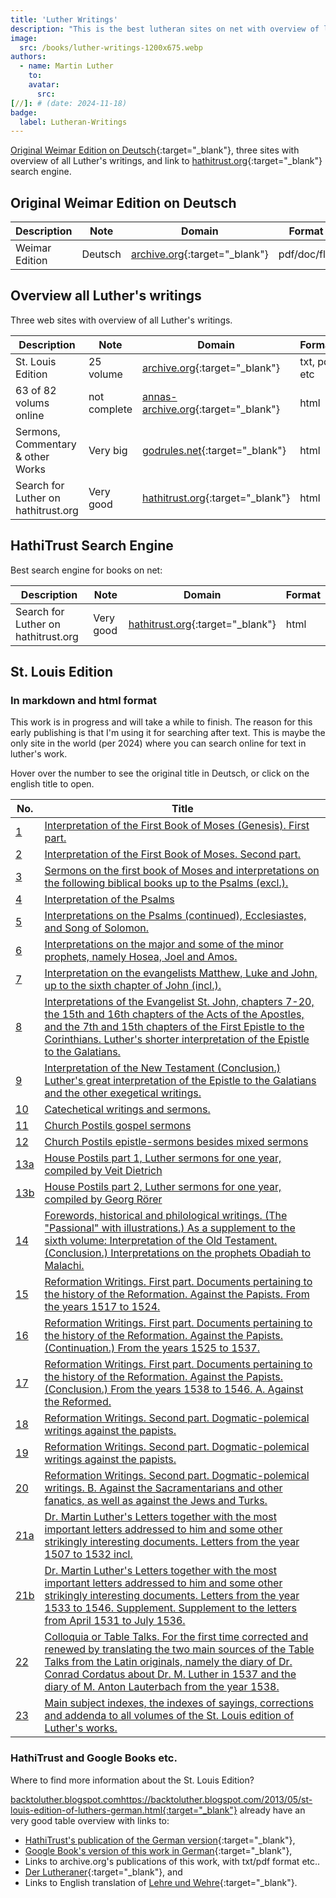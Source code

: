 ```yaml
---
title: 'Luther Writings'
description: "This is the best lutheran sites on net with overview of lutheran writings."
image:
  src: /books/luther-writings-1200x675.webp
authors: 
  - name: Martin Luther
    to: 
    avatar:
      src: 
[//]: # (date: 2024-11-18)
badge:
  label: Lutheran-Writings
---
```


[Original Weimar Edition on Deutsch](http://www.lutherdansk.dk/WA/D.%20Martin%20Luthers%20Werke,%20Weimarer%20Ausgabe%20-%20WA.htm#ab3){:target="_blank"}, three sites with overview of all Luther's writings, and link to [hathitrust.org](https://catalog.hathitrust.org/Search/Home?adv=1&setft=true&ft=ft&lookfor%5B%5D=Luther%2C+Martin%2C+1483-1546.&format%5B%5D=author&fqor-language%5B%5D=English){:target="_blank"} search engine.

## Original Weimar Edition on Deutsch

| Description | Note | Domain | Format |
| --- | --------- | ----------- | --- |
| Weimar Edition | Deutsch | [archive.org](http://www.lutherdansk.dk/WA/D.%20Martin%20Luthers%20Werke,%20Weimarer%20Ausgabe%20-%20WA.htm#ab3){:target="_blank"} | pdf/doc/flip |

## Overview all Luther's writings
Three web sites with overview of all Luther's writings.

| Description | Note | Domain | Format |
| --- | --------- | ----------- | --- |
| St. Louis Edition |25 volume | [archive.org](https://backtoluther.blogspot.com/2022/04/st-louis-edition-digitized-text-now-in.html){:target="_blank"} | txt, pdf etc |
| 63 of 82 volums online | not complete | [annas-archive.org](http://www.lutherdansk.dk/Martin%20Luther%20in%20English.htm){:target="_blank"} | html |
| Sermons, Commentary & other Works | Very big | [godrules.net](https://godrules.net/library/luther/luther.htm){:target="_blank"} | html |
| Search for Luther on hathitrust.org | Very good | [hathitrust.org](https://catalog.hathitrust.org/Search/Home?adv=1&setft=true&ft=ft&lookfor%5B%5D=Luther%2C+Martin%2C+1483-1546.&format%5B%5D=author&fqor-language%5B%5D=English){:target="_blank"} | html |

## HathiTrust Search Engine
Best search engine for books on net:

| Description | Note | Domain | Format |
| --- | --------- | ----------- | --- |
| Search for Luther on hathitrust.org | Very good | [hathitrust.org](https://catalog.hathitrust.org/Search/Home?adv=1&setft=true&ft=ft&lookfor%5B%5D=Luther%2C+Martin%2C+1483-1546.&format%5B%5D=author&fqor-language%5B%5D=English){:target="_blank"} | html |

## St. Louis Edition
### In markdown and html format
This work is in progress and will take a while to finish. The reason for this early publishing is that I'm using it for searching after text. This is maybe the only site in the world (per 2024) where you can search online for text in luther's work.

[id1]: ## "Auslegung des ersten Buches Mose. Erster Theil."
[id2]: ## "Auslegung des ersten Buches Mose. Zweiter Theil."
[id3]: ## "Predigten über das erste Buch Mosis und Auslegungen über die folgenden biblischen Bücher bis zu den Psalmen (excl.)."
[id4]: ## "Auslegung über die Psalmen"
[id5]: ## "Auslegungen über die Psalmen (Fortsetzung), den Prediger und das Hohelied Salomonis."
[id6]: ## "Auslegungen über die großen und etliche der kleinen Propheten, nämlich Hosea, Joel und Amos."
[id7]: ## "Auslegungen über die Evangelisten Matthäus, Lucas und Johannes, bis zum sechsten Capitel Johannis (incl.)."
[id8]: ## "Auslegungen über den Evangelisten St. Johannes Cap. 7—20., über das 15. und 16. Capitel der Apostelgeschichte und das 7. und 15. Capitel des ersten Briefes an die Corinther. Luthers kürzere Auslegung der Epistel an die Galater."
[id9]: ## "Auslegung des Neuen Testaments (Schluß.) Luthers große Auslegung der Epistel an die Galater und die übrigen exegetischen Schriften."
[id10]: ## "Catechetische Schriften und Predigten."
[id11]: ## "Kirchen-Postille Evangelien-Predigten"
[id12]: ## "Kirchen-Postille Epistel-Predigten neben vermischten Predigten"
[id13a]: ## "Die Hauspostille Teil 1, Lutherpredigten für ein Jahr, zusammengestellt von Veit Dietrich"
[id13b]: ## "Die Hauspostille Teil 2, Lutherpredigten für ein Jahr, zusammengestellt von Georg Rörer"
[id14]: ## "Vorreden, historische und philologische Schriften. (Das 'Passional' mit Illustrationen.) Als Supplement des sechsten Bandes: Auslegung des Alten Testaments. (Schluß.) Auslegungen über die Propheten Obadja bis Maleachi."
[id15]: ## "Reformations-Schriften. Erste Abtheilung. Zur Reformationshistorie gehörige Documente. Wider die Papisten. Aus den Jahren 1517 bis 1524."
[id16]: ## "Reformations-Schriften. Erste Abtheilung. Zur Reformationshistorie gehörige Documente. Wider die Papisten. (Fortsetzung.) Aus den Jahren 1525 bis 1537."
[id17]: ## "Reformations-Schriften. Erste Abtheilung. Zur Reformationshistorie gehörige Documente. Wider die Papisten. (Schluß.) Aus den Jahren 1538 bis 1546. A. Wider die Reformirten."
[id18]: ## "Reformations Schriften. Zweite Abtheilung. Dogmatisch-polemische Schriften. wider die Papisten."
[id19]: ## "Reformations Schriften. Zweite Abtheilung. Dogmatisch - polemische Schriften. wider die Papisten."
[id20]: ## "Reformations Schriften. Zweite Abtheilung. Dogmatisch-polemische Schriften. B. wider die Sacramentirer und andere Schwärmer, sowie auch wider die Juden und Türken."
[id21a]: ## "Dr. Martin Luthers Briefe nebst den wichtigsten Briefen, die an ihn gerichtet sind, und einigen anderen einschlagenden interessanten Schriftstücken. Briefe vom Jahre 1507 bis 1532 incl."
[id21b]: ## "Dr. Martin Luthers Briefe nebst den wichtigsten Briefen, die an ihn gerichtet sind, und einigen anderen einschlagenden interessanten Schriftstücken. Briefe vom Jahre 1533 bis 1546. Nachlese. Nachtrag zu den Briefen vom April 1531 bis zum Juli 1536."
[id22]: ## "Colloquia oder Tischreden. Zum ersten Male berichtigt und erneuert durch Uebersetzung der beiden Hauptquellen der Tischreden aus den lateinischen Originalen, nämlich des Tagebuchs des Dr. Conrad Cordatus über Dr. M. Luther 1537 und des Tagebuchs des M. Anton Lauterbach aus das Jahr 1538."
[id23]: ## "Haupt-Sachregister, Spruchregister, Berichtigungen und Nachträge zu sämmtlichen Bänden der St. Louiser Ausgabe von Luthers Werken."

Hover over the number to see the original title in Deutsch, or click on the english title to open.

| No. | Title      |
| --- | --------- |
| [1][id1] | [Interpretation of the First Book of Moses (Genesis). First part.](/docs/luther-writings/genesis-part1) |
| [2][id2] | [Interpretation of the First Book of Moses. Second part.](/docs/luther-writings/genesis-part2) |
| [3][id3] | [Sermons on the first book of Moses and interpretations on the following biblical books up to the Psalms (excl.).](/docs/luther-writings/genesis-part3-job) |
| [4][id4] | [Interpretation of the Psalms](/docs/luther-writings/psalms) |
| [5][id5] | [Interpretations on the Psalms (continued), Ecclesiastes, and Song of Solomon.](/docs/luther-writings/psalms-solomon) |
| [6][id6] | [Interpretations on the major and some of the minor prophets, namely Hosea, Joel and Amos.](/docs/luther-writings/prophets) |
| [7][id7] | [Interpretation on the evangelists Matthew, Luke and John, up to the sixth chapter of John (incl.).](/docs/luther-writings/gospels) |
| [8][id8] | [Interpretations of the Evangelist St. John, chapters 7-20, the 15th and 16th chapters of the Acts of the Apostles, and the 7th and 15th chapters of the First Epistle to the Corinthians. Luther's shorter interpretation of the Epistle to the Galatians.](/docs/luther-writings/john-acts-1cor) |
| [9][id9] | [Interpretation of the New Testament (Conclusion.) Luther's great interpretation of the Epistle to the Galatians and the other exegetical writings.](/docs/luther-writings/new-testament) |
| [10][id10] | [Catechetical writings and sermons.](/docs/luther-writings/catechetical-writings) |
| [11][id11] | [Church Postils gospel sermons](/docs/luther-writings/church-postil-gospels) |
| [12][id12] | [Church Postils epistle-sermons besides mixed sermons](/docs/luther-writings/church-postil-epistels) |
| [13a][id13a] | [House Postils part 1, Luther sermons for one year, compiled by Veit Dietrich](/docs/luther-writings/coming-soon) |
| [13b][id13b] | [House Postils part 2, Luther sermons for one year, compiled by Georg Rörer](/docs/luther-writings/coming-soon) |
| [14][id14] | [Forewords, historical and philological writings. (The "Passional" with illustrations.) As a supplement to the sixth volume: Interpretation of the Old Testament. (Conclusion.) Interpretations on the prophets Obadiah to Malachi.](/docs/luther-writings/coming-soon) |
| [15][id15] | [Reformation Writings. First part. Documents pertaining to the history of the Reformation. Against the Papists. From the years 1517 to 1524.](/docs/luther-writings/coming-soon) |
| [16][id16] | [Reformation Writings. First part. Documents pertaining to the history of the Reformation. Against the Papists. (Continuation.) From the years 1525 to 1537.](/docs/luther-writings/coming-soon) |
| [17][id17] | [Reformation Writings. First part. Documents pertaining to the history of the Reformation. Against the Papists. (Conclusion.) From the years 1538 to 1546. A. Against the Reformed.](/docs/luther-writings/coming-soon) |
| [18][id18] | [Reformation Writings. Second part. Dogmatic-polemical writings against the papists.](/docs/luther-writings/coming-soon) |
| [19][id19] | [Reformation Writings. Second part. Dogmatic-polemical writings against the papists.](/docs/luther-writings/coming-soon) |
| [20][id20] | [Reformation Writings. Second part. Dogmatic-polemical writings. B. Against the Sacramentarians and other fanatics, as well as against the Jews and Turks.](/docs/luther-writings/coming-soon) |
| [21a][id21a] | [Dr. Martin Luther's Letters together with the most important letters addressed to him and some other strikingly interesting documents. Letters from the year 1507 to 1532 incl.](/docs/luther-writings/coming-soon) |
| [21b][id21b] | [Dr. Martin Luther's Letters together with the most important letters addressed to him and some other strikingly interesting documents. Letters from the year 1533 to 1546. Supplement. Supplement to the letters from April 1531 to July 1536.](/docs/luther-writings/coming-soon) |
| [22][id22] | [Colloquia or Table Talks. For the first time corrected and renewed by translating the two main sources of the Table Talks from the Latin originals, namely the diary of Dr. Conrad Cordatus about Dr. M. Luther in 1537 and the diary of M. Anton Lauterbach from the year 1538.](/docs/luther-writings/coming-soon) |
| [23][id23] | [Main subject indexes, the indexes of sayings, corrections and addenda to all volumes of the St. Louis edition of Luther's works.](/docs/luther-writings/coming-soon) |

### HathiTrust and Google Books etc.
Where to find more information about the St. Louis Edition?

[backtoluther.blogspot.com]()https://backtoluther.blogspot.com/2013/05/st-louis-edition-of-luthers-german.html{:target="_blank"} already have an very good table overview with links to:
- [HathiTrust's publication of the German version](https://catalog.hathitrust.org/Record/011261977){:target="_blank"},
- [Google Book's version of this work in German](https://www.google.com/search?tbo=p&tbm=bks&q=intitle:Dr+intitle:Martin+intitle:Luthers+intitle:S%C3%A4mmtliche+intitle:schriften+inpublisher:Concordia&num=10&gws_rd=ssl#q=editions:YIGSJf7E28IC&tbm=bks){:target="_blank"}, 
- Links to archive.org's publications of this work, with txt/pdf format etc..
- [Der Lutheraner](https://backtoluther.blogspot.com/2017/04/dogmatik-walther-in-der-lutheraner.html){:target="_blank"}, and 
- Links to English translation of [Lehre und Wehre](https://backtoluther.blogspot.com/2013/05/lehre-und-wehre-complete-text-online.html){:target="_blank"}.